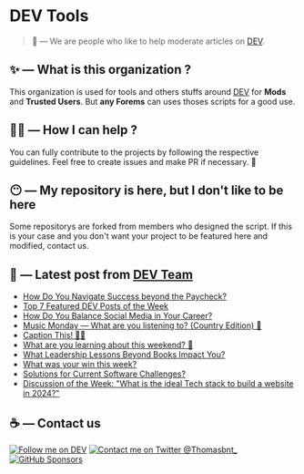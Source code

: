 # DEV Tools

> 🔧 — We are people who like to help moderate articles on [DEV](https://dev.to).

## ✨ — What is this organization ?

This organization is used for tools and others stuffs around [DEV](https://dev.to) for **Mods** and **Trusted Users**. But __any Forems__ can uses thoses scripts for a good use.


## 💪🏼 — How I can help ?

You can fully contribute to the projects by following the respective guidelines. Feel free to create issues and make PR if necessary. 🎉

## 😶 — My repository is here, but I don't like to be here

Some repositorys are forked from members who designed the script. If this is your case and you don't want your project to be featured here and modified, contact us.

## 📝 — Latest post from [DEV Team](https://dev.to/devteam)

<!-- BLOG-POST-LIST:START -->
- [How Do You Navigate Success beyond the Paycheck?](https://dev.to/devteam/how-do-you-navigate-success-beyond-the-paycheck-n4g)
- [Top 7 Featured DEV Posts of the Week](https://dev.to/devteam/top-7-featured-dev-posts-of-the-week-3jad)
- [How Do You Balance Social Media in Your Career?](https://dev.to/devteam/how-do-you-balance-social-media-in-your-career-b9c)
- [Music Monday — What are you listening to? &lpar;Country Edition&rpar; 🤠](https://dev.to/devteam/music-monday-what-are-you-listening-to-country-edition-27j5)
- [Caption This! 🤔💭](https://dev.to/devteam/caption-this-ol6)
- [What are you learning about this weekend? 🧠](https://dev.to/devteam/what-are-you-learning-about-this-weekend-3m1c)
- [What Leadership Lessons Beyond Books Impact You?](https://dev.to/devteam/what-leadership-lessons-beyond-books-impact-you-1eoc)
- [What was your win this week?](https://dev.to/devteam/what-was-your-win-this-week-32bb)
- [Solutions for Current Software Challenges?](https://dev.to/devteam/solutions-for-current-software-challenges-54gf)
- [Discussion of the Week: &quot;What is the ideal Tech stack to build a website in 2024?&quot;](https://dev.to/devteam/discussion-of-the-week-what-is-the-ideal-tech-stack-to-build-a-website-in-2024-2ja0)
<!-- BLOG-POST-LIST:END -->


## ☕ — Contact us

[![Follow me on DEV](https://img.shields.io/badge/dev.to-%2308090A.svg?&style=for-the-badge&logo=dev.to&logoColor=white&alt=devto)](https://dev.to/thomasbnt)
[![Contact me on Twitter @Thomasbnt_](https://img.shields.io/badge/Contact%20me%20on%20Twitter-%231DA1F2.svg?&style=for-the-badge&logo=twitter&logoColor=white&alt=twitter)](https://twitter.com/messages/1142357270-1142357270?text=Hello,%20I%20contact%20you%20from%20devtotools%20&recipient_id=1142357270) [![GitHub Sponsors](https://img.shields.io/badge/Sponsor%20me-%23EA54AE.svg?&style=for-the-badge&logo=github-sponsors&logoColor=white)](https://github.com/sponsors/thomasbnt)


